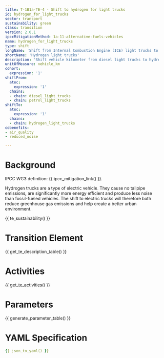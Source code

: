 ```yaml
---
title: T-1B1a-TE-4 - Shift to hydrogen for light trucks
id: hydrogen_for_light_trucks
sector: transport
sustainability: green
class: transition
version: 2.0.1
ipccMitigationMethod: 1a-11-alternative-fuels-vehicles
name: hydrogen_for_light_trucks
type: shift
longName: 'Shift from Internal Combustion Engine (ICE) light trucks to hydrogen light trucks.'
shortName: 'Hydrogen light trucks'
description: 'Shift vehicle kilometer from diesel light trucks to hydrogen light trucks in vehicle kilometer to fulfill the need of logistics'
unitOfMeasure: vehicle_km
cohort:
  expression: '1'
shiftFrom:
  atoc:
    expression: '1'
  chains:
  - chain: diesel_light_trucks
  - chain: petrol_light_trucks
shiftTo:
  atoc:
    expression: '1'
  chains:
  - chain: hydrogen_light_trucks
cobenefits:
- air_quality
- reduced_noise

---
```




# Background

IPCC WG3 definition: {{ ipcc_mitigation_link() }}.

Hydrogen trucks are a type of electric vehicle. They cause no tailpipe emissions, are significantly more energy efficient and produce less noise than fossil-fueled vehicles. The shift to electric trucks will therefore both reduce greenhouse gas emissions and help create a better urban environment.




{{ te_sustainability() }}

# Transition Element

{{ get_te_description_table() }}


# Activities

{{ get_te_activities() }}


# Parameters

{{ generate_parameter_table() }}


# YAML Specification

```yaml
{{ json_to_yaml() }}
```
